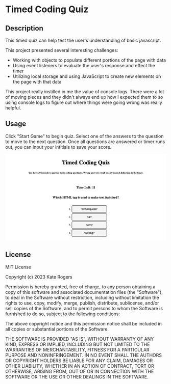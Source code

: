 # Timed Coding Quiz

## Description

This timed quiz can help test the user's understanding of basic javascript. 

This project presented several interesting challenges:

- Working with objects to populate different portions of the page with data
- Using event listeners to evaluate the user's response and effect the timer
- Utilizing local storage and using JavaScript to create new elements on the page with that data

This project really instilled in me the value of console logs. There were a lot of moving pieces and they didn't always end up how I expected them to so using console logs to figure out where things were going wrong was really helpful.

## Usage

Click "Start Game" to begin quiz. Select one of the answers to the question to move to the next question. Once all questions are answered or timer runs out, you can input your intitials to save your score.

![Example of question in coding quiz](assets/codingQuizSS.png)




## License

MIT License

Copyright (c) 2023 Kate Rogers

Permission is hereby granted, free of charge, to any person obtaining a copy
of this software and associated documentation files (the "Software"), to deal
in the Software without restriction, including without limitation the rights
to use, copy, modify, merge, publish, distribute, sublicense, and/or sell
copies of the Software, and to permit persons to whom the Software is
furnished to do so, subject to the following conditions:

The above copyright notice and this permission notice shall be included in all
copies or substantial portions of the Software.

THE SOFTWARE IS PROVIDED "AS IS", WITHOUT WARRANTY OF ANY KIND, EXPRESS OR
IMPLIED, INCLUDING BUT NOT LIMITED TO THE WARRANTIES OF MERCHANTABILITY,
FITNESS FOR A PARTICULAR PURPOSE AND NONINFRINGEMENT. IN NO EVENT SHALL THE
AUTHORS OR COPYRIGHT HOLDERS BE LIABLE FOR ANY CLAIM, DAMAGES OR OTHER
LIABILITY, WHETHER IN AN ACTION OF CONTRACT, TORT OR OTHERWISE, ARISING FROM,
OUT OF OR IN CONNECTION WITH THE SOFTWARE OR THE USE OR OTHER DEALINGS IN THE
SOFTWARE.
